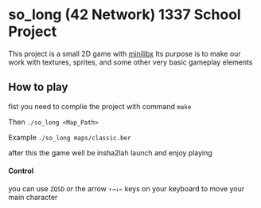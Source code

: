 
# so_long (42 Network) 1337 School Project

This project is a small 2D game with [minilibx](https://github.com/42Paris/minilibx-linux)   Its purpose is to make our work with textures, sprites, and some other very basic gameplay elements


## How to play
 
fist you need to complie the project with command  `make`

Then `./so_long <Map_Path>`

Example `./so_long maps/classic.ber`

after this the game well be insha2lah launch and enjoy playing

#### Control
you can use `ZQSD` or the arrow `↑→↓←` keys on your keyboard to
move your main character